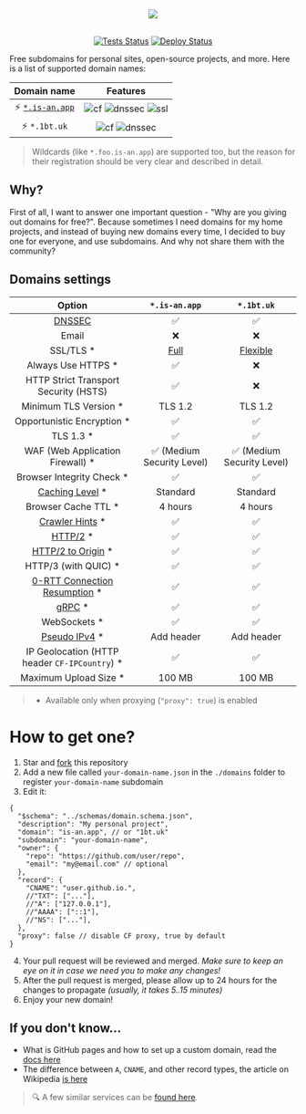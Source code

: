 <div align="center">
  <picture>
    <source media="(prefers-color-scheme: dark)" srcset="https://socialify.git.ci/tarampampam/free-domains/image?description=1&font=Raleway&forks=1&issues=1&owner=0&pulls=1&pattern=Solid&stargazers=1&theme=Dark">
    <img src="https://socialify.git.ci/tarampampam/free-domains/image?description=1&font=Raleway&forks=1&issues=1&owner=0&pulls=1&pattern=Solid&stargazers=1&theme=Light">
  </picture>
  <br/>
  <br/>

[![Tests Status][badge-tests]][actions]
[![Deploy Status][badge-deploy]][deploy]
</div>

Free subdomains for personal sites, open-source projects, and more. Here is a list of supported domain names:

|              Domain name              |                         Features                          |
|:-------------------------------------:|:---------------------------------------------------------:|
| ⚡ [`*.is-an.app`](https://is-an.app/) | ![cf][badge-cf] ![dnssec][badge-dnssec] ![ssl][badge-ssl] |
|             ⚡ `*.1bt.uk`              |          ![cf][badge-cf] ![dnssec][badge-dnssec]          |

> Wildcards (like `*.foo.is-an.app`) are supported too, but the reason for their registration should be very clear and described in detail.

[badge-cf]:https://shields.io/badge/%20-cloudflare-blue?logo=cloudflare&style=plastic?cacheSeconds=3600
[badge-dnssec]:https://shields.io/badge/%20-DNSSEC-blue?logo=moleculer&logoColor=white&style=plastic?cacheSeconds=3600
[badge-ssl]:https://shields.io/badge/SSL-Required-blue?style=plastic?cacheSeconds=3600

## Why?

First of all, I want to answer one important question - "Why are you giving out domains for free?". Because sometimes I need domains for my home projects, and instead of buying new domains every time, I decided to buy one for everyone, and use subdomains. And why not share them with the community?

## Domains settings

|                    Option                     |       `*.is-an.app`       |        `*.1bt.uk`         |
|:---------------------------------------------:|:-------------------------:|:-------------------------:|
|               [DNSSEC][dnssec]                |             ✅             |             ✅             |
|                     Email                     |             ❌             |             ❌             |
|                   SSL/TLS *                   |     [Full][ssl-full]      |   [Flexible][ssl-flex]    |
|              Always Use HTTPS *               |             ✅             |             ❌             |
|     HTTP Strict Transport Security (HSTS)     |             ✅             |             ❌             |
|             Minimum TLS Version *             |          TLS 1.2          |          TLS 1.2          |
|          Opportunistic Encryption *           |             ✅             |             ✅             |
|                   TLS 1.3 *                   |             ✅             |             ✅             |
|       WAF (Web Application Firewall) *        | ✅ (Medium Security Level) | ✅ (Medium Security Level) |
|           Browser Integrity Check *           |             ✅             |             ✅             |
|       [Caching Level][caching-levels] *       |         Standard          |         Standard          |
|              Browser Cache TTL *              |          4 hours          |          4 hours          |
|       [Crawler Hints][crawler-hints] *        |             ✅             |             ✅             |
|               [HTTP/2][http2] *               |             ✅             |             ✅             |
|     [HTTP/2 to Origin][http2-to-origin] *     |             ✅             |             ✅             |
|             HTTP/3 (with QUIC) *              |             ✅             |             ✅             |
|     [0-RTT Connection Resumption][0rtt] *     |             ✅             |             ✅             |
|                [gRPC][grpc] *                 |             ✅             |             ✅             |
|                 WebSockets *                  |             ✅             |             ✅             |
|         [Pseudo IPv4][pseudo-ipv4] *          |        Add header         |        Add header         |
| IP Geolocation (HTTP header `CF-IPCountry`) * |             ✅             |             ✅             |
|             Maximum Upload Size *             |          100 MB           |          100 MB           |

> * Available only when proxying (`"proxy": true`) is enabled

[dnssec]:https://developers.cloudflare.com/dns/additional-options/dnssec
[ssl-full]:https://developers.cloudflare.com/ssl/origin-configuration/ssl-modes/full/
[ssl-flex]:https://developers.cloudflare.com/ssl/origin-configuration/ssl-modes/flexible/
[caching-levels]:https://developers.cloudflare.com/cache/how-to/set-caching-levels
[crawler-hints]:https://blog.cloudflare.com/crawler-hints-how-cloudflare-is-reducing-the-environmental-impact-of-web-searches/
[http2]:https://www.cloudflare.com/website-optimization/http2/what-is-http2/
[http2-to-origin]:https://developers.cloudflare.com/cache/how-to/enable-http2-to-origin
[0rtt]:https://developers.cloudflare.com/fundamentals/network/0-rtt-connection-resumption/
[grpc]:https://support.cloudflare.com/hc/en-us/articles/360050483011
[pseudo-ipv4]:https://support.cloudflare.com/hc/en-us/articles/229666767

# How to get one?

1. Star and [fork](https://github.com/tarampampam/free-domains/fork) this repository
2. Add a new file called `your-domain-name.json` in the `./domains` folder to register `your-domain-name` subdomain
3. Edit it:

```json5
{
  "$schema": "../schemas/domain.schema.json",
  "description": "My personal project",
  "domain": "is-an.app", // or "1bt.uk"
  "subdomain": "your-domain-name",
  "owner": {
    "repo": "https://github.com/user/repo",
    "email": "my@email.com" // optional
  },
  "record": {
    "CNAME": "user.github.io.",
    //"TXT": ["..."],
    //"A": ["127.0.0.1"],
    //"AAAA": ["::1"],
    //"NS": ["..."],
  },
  "proxy": false // disable CF proxy, true by default
}
```

4. Your pull request will be reviewed and merged. _Make sure to keep an eye on it in case we need you to make any changes!_
5. After the pull request is merged, please allow up to 24 hours for the changes to propagate _(usually, it takes 5..15 minutes)_
6. Enjoy your new domain!

## If you don't know...

- What is GitHub pages and how to set up a custom domain, read the [docs here](https://docs.github.com/en/pages/configuring-a-custom-domain-for-your-github-pages-site)
- The difference between `A`, `CNAME`, and other record types, the article on Wikipedia [is here](https://en.wikipedia.org/wiki/List_of_DNS_record_types)

> 🔍 A few similar services can be [found here](https://free-for.dev/#/?id=domain).

[badge-tests]:https://img.shields.io/github/workflow/status/tarampampam/free-domains/tests?label=tests&logo=github&style=for-the-badge
[badge-deploy]:https://img.shields.io/github/workflow/status/tarampampam/free-domains/deploy?label=deploy&logo=github&style=for-the-badge

[actions]:https://github.com/tarampampam/free-domains/actions
[deploy]:https://github.com/tarampampam/free-domains/actions/workflows/deploy.yml
